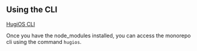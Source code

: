 ## Using the CLI

[HugiOS CLI](https://github.com/nezhivar/hugiOS/tree/main/packages/tools/cli)

Once you have the node_modules installed, you can access the monorepo cli using the command `hugios`.
